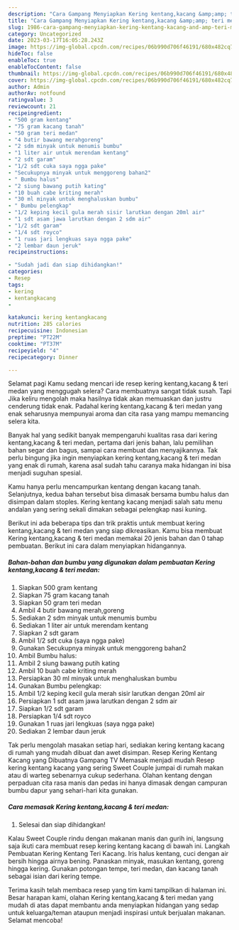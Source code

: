 ```yaml
---
description: "Cara Gampang Menyiapkan Kering kentang,kacang &amp;amp; teri medan yang Menggugah Selera, Buat Buka Puasa Bikin Ngiler"
title: "Cara Gampang Menyiapkan Kering kentang,kacang &amp;amp; teri medan yang Menggugah Selera, Buat Buka Puasa Bikin Ngiler"
slug: 1986-cara-gampang-menyiapkan-kering-kentang-kacang-and-amp-teri-medan-yang-menggugah-selera-buat-buka-puasa-bikin-ngiler
category: Uncategorized
date: 2023-03-17T16:05:28.243Z
image: https://img-global.cpcdn.com/recipes/06b990d706f46191/680x482cq70/kering-kentangkacang-teri-medan-foto-resep-utama.jpg
hideToc: false
enableToc: true
enableTocContent: false
thumbnail: https://img-global.cpcdn.com/recipes/06b990d706f46191/680x482cq70/kering-kentangkacang-teri-medan-foto-resep-utama.jpg
cover: https://img-global.cpcdn.com/recipes/06b990d706f46191/680x482cq70/kering-kentangkacang-teri-medan-foto-resep-utama.jpg
author: Admin
authorAv: notfound
ratingvalue: 3
reviewcount: 21
recipeingredient:
- "500 gram kentang"
- "75 gram kacang tanah"
- "50 gram teri medan"
- "4 butir bawang merahgoreng"
- "2 sdm minyak untuk menumis bumbu"
- "1 liter air untuk merendam kentang"
- "2 sdt garam"
- "1/2 sdt cuka saya ngga pake"
- "Secukupnya minyak untuk menggoreng bahan2"
- " Bumbu halus"
- "2 siung bawang putih kating"
- "10 buah cabe kriting merah"
- "30 ml minyak untuk menghaluskan bumbu"
- " Bumbu pelengkap"
- "1/2 keping kecil gula merah sisir larutkan dengan 20ml air"
- "1 sdt asam jawa larutkan dengan 2 sdm air"
- "1/2 sdt garam"
- "1/4 sdt royco"
- "1 ruas jari lengkuas saya ngga pake"
- "2 lembar daun jeruk"
recipeinstructions:

- "Sudah jadi dan siap dihidangkan!"
categories:
- Resep
tags:
- kering
- kentangkacang
- 

katakunci: kering kentangkacang  
nutrition: 285 calories
recipecuisine: Indonesian
preptime: "PT22M"
cooktime: "PT37M"
recipeyield: "4"
recipecategory: Dinner

---
```



Selamat pagi Kamu sedang mencari ide resep kering kentang,kacang &amp; teri medan yang menggugah selera? Cara membuatnya sangat tidak susah. Tapi Jika keliru mengolah maka hasilnya tidak akan memuaskan dan justru cenderung tidak enak. Padahal kering kentang,kacang &amp; teri medan yang enak seharusnya mempunyai aroma dan cita rasa yang mampu memancing selera kita.


Banyak hal yang sedikit banyak mempengaruhi kualitas rasa dari kering kentang,kacang &amp; teri medan, pertama dari jenis bahan, lalu pemilihan bahan segar dan bagus, sampai cara membuat dan menyajikannya. Tak perlu bingung jika ingin menyiapkan kering kentang,kacang &amp; teri medan yang enak di rumah, karena asal sudah tahu caranya maka hidangan ini bisa menjadi suguhan spesial.

Kamu hanya perlu mencampurkan kentang dengan kacang tanah. Selanjutnya, kedua bahan tersebut bisa dimasak bersama bumbu halus dan disimpan dalam stoples. Kering kentang kacang menjadi salah satu menu andalan yang sering sekali dimakan sebagai pelengkap nasi kuning.


Berikut ini ada beberapa tips dan trik praktis untuk membuat kering kentang,kacang &amp; teri medan yang siap dikreasikan. Kamu bisa membuat Kering kentang,kacang &amp; teri medan memakai 20 jenis bahan dan 0 tahap pembuatan. Berikut ini cara dalam menyiapkan hidangannya.

<!--inarticleads1-->

##### Bahan-bahan dan bumbu yang digunakan dalam pembuatan Kering kentang,kacang &amp; teri medan:

1. Siapkan 500 gram kentang
1. Siapkan 75 gram kacang tanah
1. Siapkan 50 gram teri medan
1. Ambil 4 butir bawang merah,goreng
1. Sediakan 2 sdm minyak untuk menumis bumbu
1. Sediakan 1 liter air untuk merendam kentang
1. Siapkan 2 sdt garam
1. Ambil 1/2 sdt cuka (saya ngga pake)
1. Gunakan Secukupnya minyak untuk menggoreng bahan2
1. Ambil  Bumbu halus:
1. Ambil 2 siung bawang putih kating
1. Ambil 10 buah cabe kriting merah
1. Persiapkan 30 ml minyak untuk menghaluskan bumbu
1. Gunakan  Bumbu pelengkap:
1. Ambil 1/2 keping kecil gula merah sisir larutkan dengan 20ml air
1. Persiapkan 1 sdt asam jawa larutkan dengan 2 sdm air
1. Siapkan 1/2 sdt garam
1. Persiapkan 1/4 sdt royco
1. Gunakan 1 ruas jari lengkuas (saya ngga pake)
1. Sediakan 2 lembar daun jeruk


Tak perlu mengolah masakan setiap hari, sediakan kering kentang kacang di rumah yang mudah dibuat dan awet disimpan. Resep Kering Kentang Kacang yang Dibuatnya Gampang TV Memasak menjadi mudah Resep kering kentang kacang yang sering Sweet Couple jumpai di rumah makan atau di warteg sebenarnya cukup sederhana. Olahan kentang dengan perpaduan cita rasa manis dan pedas ini hanya dimasak dengan campuran bumbu dapur yang sehari-hari kita gunakan. 

<!--inarticleads2-->

##### Cara memasak Kering kentang,kacang &amp; teri medan:


1. Selesai dan siap dihidangkan!

Kalau Sweet Couple rindu dengan makanan manis dan gurih ini, langsung saja ikuti cara membuat resep kering kentang kacang di bawah ini. Langkah Pembuatan Kering Kentang Teri Kacang. Iris halus kentang, cuci dengan air bersih hingga airnya bening. Panaskan minyak, masukan kentang, goreng hingga kering. Gunakan potongan tempe, teri medan, dan kacang tanah sebagai isian dari kering tempe. 

Terima kasih telah membaca resep yang tim kami tampilkan di halaman ini. Besar harapan kami, olahan Kering kentang,kacang &amp; teri medan yang mudah di atas dapat membantu anda menyiapkan hidangan yang sedap untuk keluarga/teman ataupun menjadi inspirasi untuk berjualan makanan. Selamat mencoba!
